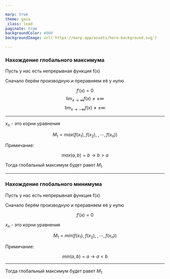 ```yaml
---

marp: true
theme: gaia
_class: lead
paginate: true
backgroundColor: #000
backgroundImage: url('https://marp.app/assets/hero-background.svg')

---
```


### Нахождение глобального максимума

Пусть у нас есть непрерывная функция f(x)

Сначало берём производную и преравняем её у нулю

$$ f'(x) = 0 $$
$$ \lim_{x\to\infty} f(x) \neq \pm \infty $$
$$ \lim_{x\to-\infty} f(x) \neq \pm \infty $$

---

$x_n$ - это корни уравнения

$$ M_1 = max(f(x_1),\;f(x_2),\;,\cdots,f(x_n)) $$

Примичание:

$$ max(a,b) = b \rightarrow b>a $$

Тогда глобальный максимум будет равет $M_1$

---

### Нахождение глобального минимума

Пусть у нас есть непрерывная функция f(x)

Сначало берём производную и преравняем её у нулю

$$ f'(x) = 0 $$

$x_n$ - это корни уравнения

$$ M_1 = min(f(x_1),\;f(x_2),\;,\cdots,f(x_n)) $$

Примичание:

$$ min(a,b) = a \rightarrow a<b $$

---

Тогда глобальный максимум будет равет $M_1$